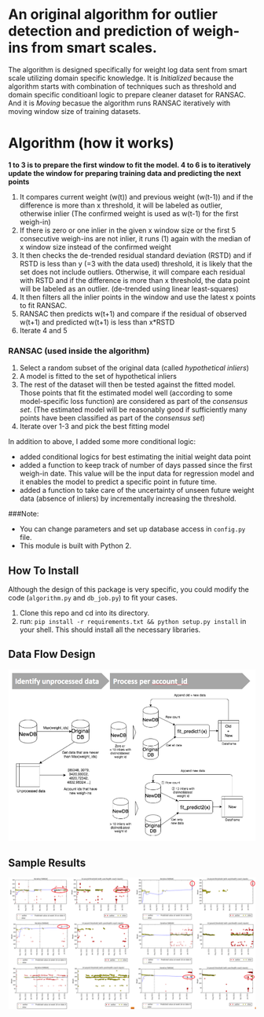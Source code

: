 An original algorithm for outlier detection and prediction of weigh-ins from smart scales.
=========
The algorithm is designed specifically for weight log data sent from smart scale utilizing domain specific knowledge. It is *Initialized* because the algorithm starts with combination of techniques such as threshold and domain specific conditioanl logic to prepare cleaner dataset for RANSAC. And it is *Moving* becasue the algorithm runs RANSAC iteratively with moving window size of training datasets.

# Algorithm (how it works)
__1 to 3 is to prepare the first window to fit the model. 4 to 6 is to iteratively update the window for preparing training data and predicting the next points__


1. It compares current weight (w(t)) and previous weight (w(t-1)) and if the difference is more than x threshold, it will be labeled as outlier, otherwise inlier (The confirmed weight is used as w(t-1) for the first weigh-in)
2. If there is zero or one inlier in the given x window size or the first 5 consecutive weigh-ins are not inlier, it runs (1) again with the median of x window size instead of the confirmed weight
3. It then checks the de-trended residual standard deviation (RSTD) and if RSTD is less than y (=3 with the data used) threshold, it is likely that the set does not include outliers. Otherwise, it will compare each residual with RSTD and if the difference is more than x threshold, the data point will be labeled as an outlier. (de-trended using linear least-squares)
4. It then filters all the inlier points in the window and use the latest x points to fit RANSAC.
5. RANSAC then predicts w(t+1) and compare if the residual of observed w(t+1) and predicted w(t+1) is less than x*RSTD 
6. Iterate 4 and 5

### RANSAC (used inside the algorithm)
1. Select a random subset of the original data (called _hypothetical inliers_)
2. A model is fitted to the set of hypothetical inliers
3. The rest of the dataset will then be tested against the fitted model. Those points that fit the estimated model well (according to some model-specific loss function) are considered as part of the _consensus set_. (The estimated model will be reasonably good if sufficiently many points have been classified as part of the _consensus set_)
4. Iterate over 1-3 and pick the best fitting model

In addition to above, I added some more conditional logic:
- added conditional logics for best estimating the initial weight data point
- added a function to keep track of number of days passed since the first weigh-in date. This value will be the input data for regression model and it enables the model to predict a specific point in future time. 
- added a function to take care of the uncertainty of unseen future weight data (absence of inliers) by incrementally increasing the threshold. 

###Note:
- You can change parameters and set up database access in `config.py` file. 
- This module is built with Python 2.

## How To Install
Although the design of this package is very specific, you could modify the code (`algorithm.py` and `db_job.py`) to  fit your cases.    
1. Clone this repo and cd into its directory.  
2. run: `pip install -r requirements.txt && python setup.py install` in your shell. This should install all the necessary libraries. 

## Data Flow Design
![data flow image](images/data_flow_diagram.png)

## Sample Results
![weight trajectory](images/result2.png)

